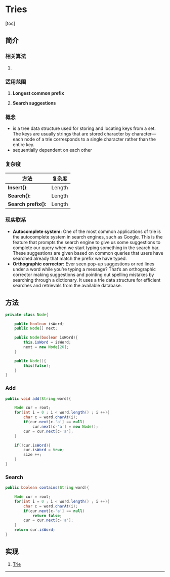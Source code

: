 # Tries

[toc]



## 简介

### 相关算法

1. 



### 适用范围

1. **Longest common prefix**

2. **Search suggestions**



### 概念

- is a tree data structure used for storing and locating keys from a set. The keys are usually strings that are stored character by character—each node of a trie corresponds to a single character rather than the entire key.
- sequentially dependent on each other

### 复杂度

| 方法                 | 复杂度 |
| -------------------- | ------ |
| **Insert()**:        | Length |
| **Search():**        | Length |
| **Search prefix():** | Length |

### 现实联系

- **Autocomplete system:** One of the most common applications of trie is the autocomplete system in search engines, such as Google. This is the feature that prompts the search engine to give us some suggestions to complete our query when we start typing something in the search bar. These suggestions are given based on common queries that users have searched already that match the prefix we have typed.
- **Orthographic corrector:** Ever seen pop-up suggestions or red lines under a word while you’re typing a message? That’s an orthographic corrector making suggestions and pointing out spelling mistakes by searching through a dictionary. It uses a trie data structure for efficient searches and retrievals from the available database.

## 方法

```java
private class Node{

    public boolean isWord;
    public Node[] next;

    public Node(boolean isWord){
        this.isWord = isWord;
        next = new Node[26];
    }

    public Node(){
        this(false);
    }
}
```



### Add 

```java
public void add(String word){

    Node cur = root;
    for(int i = 0 ; i < word.length() ; i ++){
        char c = word.charAt(i);
        if(cur.next[c-'a'] == null)
            cur.next[c-'a'] = new Node();
        cur = cur.next[c-'a'];
    }

    if(!cur.isWord){
        cur.isWord = true;
        size ++;
    }
}
```



### Search

```java
public boolean contains(String word){

    Node cur = root;
    for(int i = 0 ; i < word.length() ; i ++){
        char c = word.charAt(i);
        if(cur.next[c-'a'] == null)
            return false;
        cur = cur.next[c-'a'];
    }
    return cur.isWord;
}
```



## 实现

1. [Trie](https://github.com/KurisuZhang/LeetCode300/blob/main/code/src/Tree/_0_Trie.java)



------

